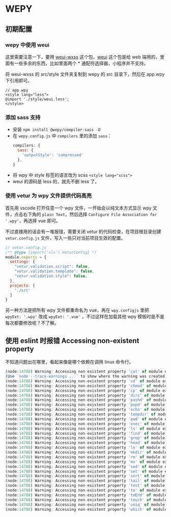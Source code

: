 # WEPY

## 初期配置

### wepy 中使用 weui

这里需要注意一下，要用 [weui-wxss](https://github.com/Tencent/weui-wxss) 这个包，[weui](https://github.com/Tencent/weui) 这个包是给 web 端用的，里面有一些多余的东西，比如里面两个 * 通配符选择器，小程序并不支持。

将 weui-wxss 的 src/style 文件夹复制到 wepy 的 src 目录下，然后在 app.wpy 下引用即可。
``` vue
// app.wpy
<style lang="less">
@import './style/weui.less';
</style>
```

### 添加 sass 支持

- 安装 `npm install @wepy/compiler-sass -D`
- 在 `wepy.config.js` 中 `compilers` 里的添加 `sass`：
  ``` js
  compilers: {
    sass: {
      'outputStyle': 'compressed'
    },
  }
  ```
- 将 wpy 中 style 标签的语言改为 scss `<style lang="scss">`
- weui 的源码是 less 的，就先不删 less 了。

### 使用 vetur 为 wpy 文件提供代码高亮

首先用 vscode 打开任意一个 wpy 文件，一开始会以纯文本方式显示 wpy 文件，点击右下角的 `plain Text`，然后选择 `Configure File Association for '.wpy'`，再选择 vue 即可。

不过直接用的话会有一堆报错，需要关闭 vetur 的代码检查，在项目根目录创建 `vetur.config.js` 文件，写入一些只对当前项目生效的配置。
``` js
// vetur.config.js
/** @type {import('vls').VeturConfig} */
module.exports = {
  settings: {
    "vetur.validation.script": false,
    "vetur.validation.template": false,
    "vetur.validation.style": false,
  },
  projects: [
    './src'
  ]
}
```
另一种方法是把所有 wpy 文件都重命名为 vue，再在 `wpy.configjs` 里把 `wpyExt: '.wpy'` 改成 `wpyExt: '.vue'` ，不过这样在加载其他 wpy 模板时是不是每次都要修改呢？不了解。

## 使用 eslint 时报错 Accessing non-existent property 

不知道问题出在哪里，看起来像是哪个依赖在调用 linux 命令行。

``` js
(node:14788) Warning: Accessing non-existent property 'cat' of module exports inside circular dependency
(Use `node --trace-warnings ...` to show where the warning was created)
(node:14788) Warning: Accessing non-existent property 'cd' of module exports inside circular dependency
(node:14788) Warning: Accessing non-existent property 'chmod' of module exports inside circular dependency
(node:14788) Warning: Accessing non-existent property 'cp' of module exports inside circular dependency
(node:14788) Warning: Accessing non-existent property 'dirs' of module exports inside circular dependency
(node:14788) Warning: Accessing non-existent property 'pushd' of module exports inside circular dependency
(node:14788) Warning: Accessing non-existent property 'popd' of module exports inside circular dependency
(node:14788) Warning: Accessing non-existent property 'echo' of module exports inside circular dependency
(node:14788) Warning: Accessing non-existent property 'tempdir' of module exports inside circular dependency
(node:14788) Warning: Accessing non-existent property 'pwd' of module exports inside circular dependency
(node:14788) Warning: Accessing non-existent property 'exec' of module exports inside circular dependency
(node:14788) Warning: Accessing non-existent property 'ls' of module exports inside circular dependency
(node:14788) Warning: Accessing non-existent property 'find' of module exports inside circular dependency
(node:14788) Warning: Accessing non-existent property 'grep' of module exports inside circular dependency
(node:14788) Warning: Accessing non-existent property 'head' of module exports inside circular dependency
(node:14788) Warning: Accessing non-existent property 'ln' of module exports inside circular dependency
(node:14788) Warning: Accessing non-existent property 'mkdir' of module exports inside circular dependency
(node:14788) Warning: Accessing non-existent property 'rm' of module exports inside circular dependency
(node:14788) Warning: Accessing non-existent property 'mv' of module exports inside circular dependency
(node:14788) Warning: Accessing non-existent property 'sed' of module exports inside circular dependency
(node:14788) Warning: Accessing non-existent property 'set' of module exports inside circular dependency
(node:14788) Warning: Accessing non-existent property 'sort' of module exports inside circular dependency
(node:14788) Warning: Accessing non-existent property 'tail' of module exports inside circular dependency
(node:14788) Warning: Accessing non-existent property 'test' of module exports inside circular dependency
(node:14788) Warning: Accessing non-existent property 'to' of module exports inside circular dependency
(node:14788) Warning: Accessing non-existent property 'toEnd' of module exports inside circular dependency
(node:14788) Warning: Accessing non-existent property 'touch' of module exports inside circular dependency
(node:14788) Warning: Accessing non-existent property 'uniq' of module exports inside circular dependency
(node:14788) Warning: Accessing non-existent property 'which' of module exports inside circular dependency
```